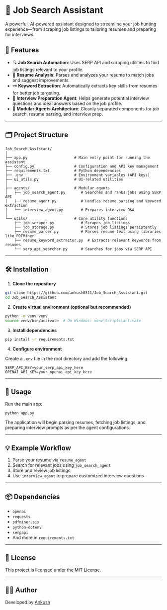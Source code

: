# 🧠 Job Search Assistant

A powerful, AI-powered assistant designed to streamline your job hunting experience—from scraping job listings to tailoring resumes and preparing for interviews.

## 🚀 Features

* 🔍 **Job Search Automation**: Uses SERP API and scraping utilities to find job listings relevant to your profile.
* 🧾 **Resume Analysis**: Parses and analyzes your resume to match jobs and suggest improvements.
* 🗝️ **Keyword Extraction**: Automatically extracts key skills from resumes for better job targeting.
* 💬 **Interview Preparation Agent**: Helps generate potential interview questions and ideal answers based on the job profile.
* 🤖 **Modular Agents Architecture**: Cleanly separated components for job search, resume parsing, and interview prep.

---

## 🗂️ Project Structure

```
Job_Search_Assistant/
│
├── app.py                     # Main entry point for running the assistant
├── config.py                  # Configuration and API key management
├── requirements.txt           # Python dependencies
├── .env                       # Environment variables (API keys)
├── ui_utils.py                # UI-related utilities
│
├── agents/                    # Modular agents
│   ├── job_search_agent.py       # Searches and ranks jobs using SERP API
│   ├── resume_agent.py           # Handles resume parsing and keyword extraction
│   └── interview_agent.py        # Prepares interview Q&A
│
└── utils/                     # Core utility functions
    ├── job_scraper.py            # Scrapes job listings
    ├── job_storage.py            # Stores job listings persistently
    ├── resume_parser.py          # Parses resume text using libraries like PDFMiner
    ├── resume_keyword_extractor.py  # Extracts relevant keywords from resumes
    └── serp_api_searcher.py      # Searches for jobs via SERP API
```

---

## 🛠️ Installation

1. **Clone the repository**

```bash
git clone https://github.com/ankush0511/Job_Search_Assistant.git
cd Job_Search_Assistant
```

2. **Create virtual environment (optional but recommended)**

```bash
python -m venv venv
source venv/bin/activate  # On Windows: venv\Scripts\activate
```

3. **Install dependencies**

```bash
pip install -r requirements.txt
```

4. **Configure environment**

Create a `.env` file in the root directory and add the following:

```env
SERP_API_KEY=your_serp_api_key_here
OPENAI_API_KEY=your_openai_api_key_here
```

---

## 🧪 Usage

Run the main app:

```bash
python app.py
```

The application will begin parsing resumes, fetching job listings, and preparing interview prompts as per the agent configurations.

---

## 💡 Example Workflow

1. Parse your resume via `resume_agent`
2. Search for relevant jobs using `job_search_agent`
3. Store and review job listings
4. Use `interview_agent` to prepare customized interview questions

---

## 📦 Dependencies

* `openai`
* `requests`
* `pdfminer.six`
* `python-dotenv`
* `serpapi`
* And more in `requirements.txt`

---

## 📄 License

This project is licensed under the MIT License.

---

## 🙋‍♂️ Author

Developed by [Ankush](https://github.com/ankush0511)

